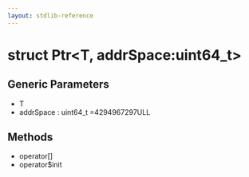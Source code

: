 ```yaml
---
layout: stdlib-reference
---
```


# struct Ptr\<T, addrSpace:uint64\_t\>

## Generic Parameters

* T
* addrSpace : uint64\_t =4294967297ULL

## Methods

* operator\[\]
* operator$init

